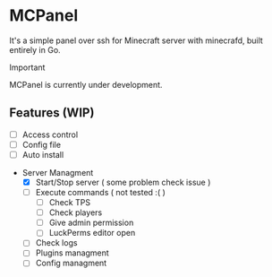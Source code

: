 # MCPanel 
It's a simple panel over ssh for Minecraft server with minecrafd, built entirely in Go.

> [!IMPORTANT]
> MCPanel is currently under development.

## Features (WIP)
- [ ] Access control
- [ ] Config file
- [ ] Auto install
- Server Managment
    - [x] Start/Stop server ( some problem check issue )
    - [ ] Execute commands ( not tested :( )
        - [ ] Check TPS
        - [ ] Check players
        - [ ] Give admin permission
        - [ ] LuckPerms editor open
    - [ ] Check logs
    - [ ] Plugins managment
    - [ ] Config managment
